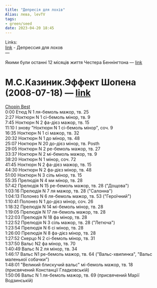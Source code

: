 ```yaml
---
title: "Депресія для лохів"
Alias: лева, levTV
tags:
- green/seed
date: 2023-04-20 18:45
---
```

Links:  
[link](https://www.youtube.com/watch?v=_AaGaEbFTM4&list=WL&index=14&t=6s)  - Депрессия для лохов  
—

Якими були останні 12 місяців життя Честера Беннінгтона — [link](https://youtu.be/A8ZXSvspIK8)  

# М.С.Казиник.Эффект Шопена (2008-07-18) — [link](https://youtu.be/wL09dv-eNpM)  

[Chopin Best](https://youtu.be/oYZ3qiuvrEU)  
0:00 Етюд N 1 ля-бемоль мажор, тв. 25  
2:27 Ноктюрн N 1 сі-бемоль мінор, тв. 9  
7:45 Ноктюрн N 2 фа-дієз мажор, тв. 15  
11:10 І знову "Ноктюрн N 1 сі-бемоль мінор", соч. 9  
16:35 Ноктюрн N 1 сі мажор, тв. 32  
20:32 Ноктюрн N 1 до мінор, тв. 48  
25:07 Ноктюрн N 20 до-дієз мінор, тв. Posth  
29:05 Ноктюрн N 2 ре-бемоль мажор, тв. 27  
33:37 Ноктюрн N 2 мі-бемоль мажор, тв. 9  
38:20 Ноктюрн N 1 мінор, соч. 72  
41:45 Ноктюрн N 2 фа-дієз мажор, тв. 15  
44:30 Ноктюрн N 2 фа-дієз мінор, тв. 48  
51:00 Ноктюрн N 3 сіль мінор, тв. 15  
55:35 Прелюдія N 4 ми мінор, тв. 28  
57:42 Прелюдія N 15 ре-бемоль мажор, тв. 28 ("Дощова")  
1:03:16 Прелюдія N 7 ля мажор, тв. 28 ("Салонна")  
1:04:13 Полонез N 6 ля-бемоль мажор, тв. 53 ("Героїчний")  
1:10:41 Полонез N 1 до-дієз мінор, соч. 26  
1:18:32 Прелюдія N 14 мі-бемоль мінор, тв. 28  
1:19:05 Прелюдія N 17 ля-бемоль мажор, тв. 28  
1:22:03 Прелюдія N 18 фа мінор, тв. 28  
1:22:52 Прелюдія N 3 сіль мажор, тв. 28 ("Летюча")  
1:23:54 Прелюдія N 6 сі мінор, тв. 28  
1:26:00 Прелюдія N 8 фа-дієз мінор, тв. 28  
1:27:52 Скерцо N 2 сі-бемоль мінор, тв. 31  
1:37:50 Вальс N2 фа мінор, тв. 70  
1:40:49 Вальс N 2 ля мінор, тв. 34  
1:46:17 Вальс N1 ре-бемоль мажор, тв. 64 ("Вальс-хвилинка", "Вальс маленької собачки")  
1:48:01 "Великий блискучий вальс" мі-бемоль мажор, тв. 18 (присвячений Констанції Гладковській)  
1:50:06 Вальс N 1 ля-бемоль мажор, тв. 69 (присвячений Марії Водзинській)
